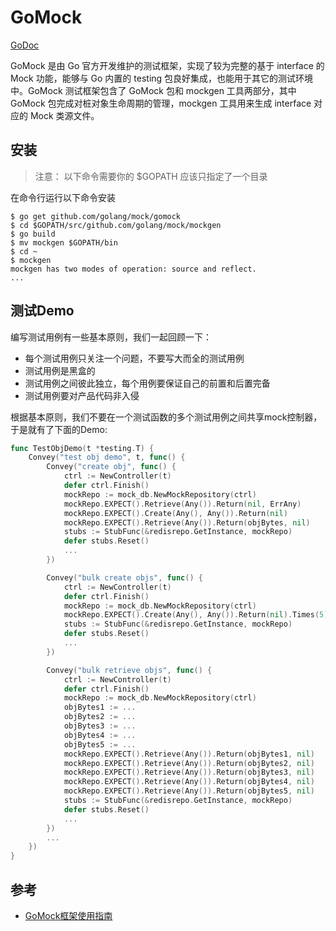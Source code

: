 # GoMock

[GoDoc](https://godoc.org/github.com/golang/mock/gomock)

GoMock 是由 Go 官方开发维护的测试框架，实现了较为完整的基于 interface 的 Mock 功能，能够与 Go 内置的 testing 包良好集成，也能用于其它的测试环境中。GoMock 测试框架包含了 GoMock 包和 mockgen 工具两部分，其中 GoMock 包完成对桩对象生命周期的管理，mockgen 工具用来生成 interface 对应的 Mock 类源文件。

## 安装

> 注意： 以下命令需要你的 $GOPATH 应该只指定了一个目录

在命令行运行以下命令安装

```shell
$ go get github.com/golang/mock/gomock
$ cd $GOPATH/src/github.com/golang/mock/mockgen
$ go build
$ mv mockgen $GOPATH/bin
$ cd ~
$ mockgen
mockgen has two modes of operation: source and reflect.
...
```

## 测试Demo

编写测试用例有一些基本原则，我们一起回顾一下：

- 每个测试用例只关注一个问题，不要写大而全的测试用例
- 测试用例是黑盒的
- 测试用例之间彼此独立，每个用例要保证自己的前置和后置完备
- 测试用例要对产品代码非入侵

根据基本原则，我们不要在一个测试函数的多个测试用例之间共享mock控制器，于是就有了下面的Demo:

```go
func TestObjDemo(t *testing.T) {
    Convey("test obj demo", t, func() {
        Convey("create obj", func() {
            ctrl := NewController(t)
            defer ctrl.Finish()
            mockRepo := mock_db.NewMockRepository(ctrl)
            mockRepo.EXPECT().Retrieve(Any()).Return(nil, ErrAny)
            mockRepo.EXPECT().Create(Any(), Any()).Return(nil)
            mockRepo.EXPECT().Retrieve(Any()).Return(objBytes, nil)
            stubs := StubFunc(&redisrepo.GetInstance, mockRepo)
            defer stubs.Reset()
            ...
        })

        Convey("bulk create objs", func() {
            ctrl := NewController(t)
            defer ctrl.Finish()
            mockRepo := mock_db.NewMockRepository(ctrl)
            mockRepo.EXPECT().Create(Any(), Any()).Return(nil).Times(5)
            stubs := StubFunc(&redisrepo.GetInstance, mockRepo)
            defer stubs.Reset()
            ...
        })

        Convey("bulk retrieve objs", func() {
            ctrl := NewController(t)
            defer ctrl.Finish()
            mockRepo := mock_db.NewMockRepository(ctrl)
            objBytes1 := ...
            objBytes2 := ...
            objBytes3 := ...
            objBytes4 := ...
            objBytes5 := ...
            mockRepo.EXPECT().Retrieve(Any()).Return(objBytes1, nil)
            mockRepo.EXPECT().Retrieve(Any()).Return(objBytes2, nil)
            mockRepo.EXPECT().Retrieve(Any()).Return(objBytes3, nil)
            mockRepo.EXPECT().Retrieve(Any()).Return(objBytes4, nil)
            mockRepo.EXPECT().Retrieve(Any()).Return(objBytes5, nil)
            stubs := StubFunc(&redisrepo.GetInstance, mockRepo)
            defer stubs.Reset()
            ...
        })
        ...
    })
}
```

## 参考

- [GoMock框架使用指南](https://www.jianshu.com/p/f4e773a1b11f)